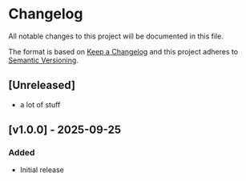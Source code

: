 # Changelog
All notable changes to this project will be documented in this file.

The format is based on [Keep a Changelog] and this project adheres to [Semantic Versioning].

## [Unreleased]
- a lot of stuff

## [v1.0.0] - 2025-09-25
### Added
- Initial release

[Keep a Changelog]: https://keepachangelog.com/en/1.1.0/
[Semantic Versioning]: https://semver.org/spec/v2.0.0.html
